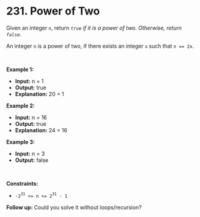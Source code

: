 # 231. Power of Two

Given an integer `n`, return _`true` if it is a power of two. Otherwise, return `false`_.

An integer `n` is a power of two, if there exists an integer `x` such that `n == 2x`.

<br/>

**Example 1:**

- **Input:** n = 1
- **Output:** true
- **Explanation:** 20 = 1

**Example 2:**

- **Input:** n = 16
- **Output:** true
- **Explanation:** 24 = 16

**Example 3:**

- **Input:** n = 3
- **Output:** false

<br/>

**Constraints:**

*   `-2`<sup>`31`</sup>` <= n <= 2`<sup>`31`</sup>` - 1`

**Follow up:** Could you solve it without loops/recursion?